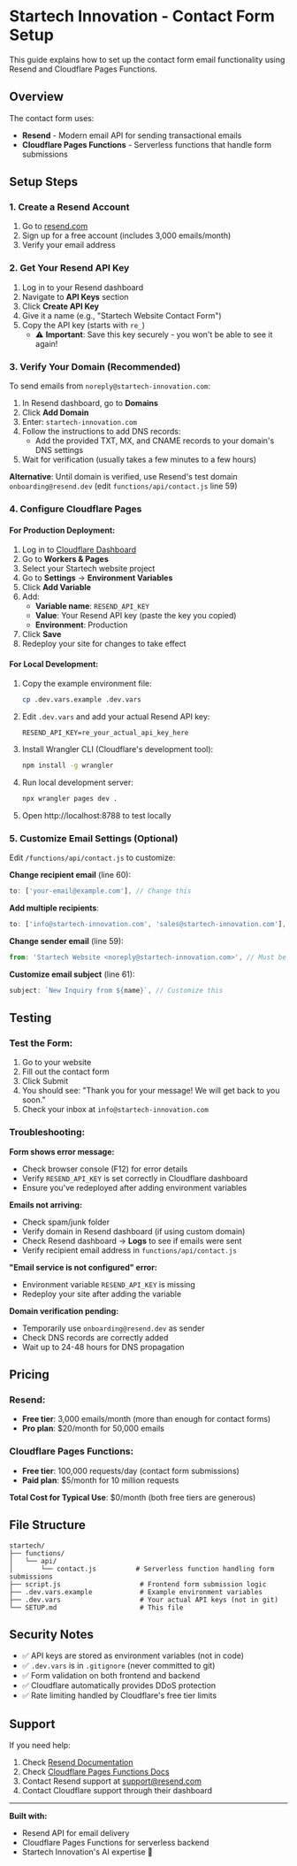# Startech Innovation - Contact Form Setup

This guide explains how to set up the contact form email functionality using Resend and Cloudflare Pages Functions.

## Overview

The contact form uses:
- **Resend** - Modern email API for sending transactional emails
- **Cloudflare Pages Functions** - Serverless functions that handle form submissions

## Setup Steps

### 1. Create a Resend Account

1. Go to [resend.com](https://resend.com)
2. Sign up for a free account (includes 3,000 emails/month)
3. Verify your email address

### 2. Get Your Resend API Key

1. Log in to your Resend dashboard
2. Navigate to **API Keys** section
3. Click **Create API Key**
4. Give it a name (e.g., "Startech Website Contact Form")
5. Copy the API key (starts with `re_`)
   - ⚠️ **Important**: Save this key securely - you won't be able to see it again!

### 3. Verify Your Domain (Recommended)

To send emails from `noreply@startech-innovation.com`:

1. In Resend dashboard, go to **Domains**
2. Click **Add Domain**
3. Enter: `startech-innovation.com`
4. Follow the instructions to add DNS records:
   - Add the provided TXT, MX, and CNAME records to your domain's DNS settings
5. Wait for verification (usually takes a few minutes to a few hours)

**Alternative**: Until domain is verified, use Resend's test domain `onboarding@resend.dev` (edit `functions/api/contact.js` line 59)

### 4. Configure Cloudflare Pages

#### For Production Deployment:

1. Log in to [Cloudflare Dashboard](https://dash.cloudflare.com)
2. Go to **Workers & Pages**
3. Select your Startech website project
4. Go to **Settings** → **Environment Variables**
5. Click **Add Variable**
6. Add:
   - **Variable name**: `RESEND_API_KEY`
   - **Value**: Your Resend API key (paste the key you copied)
   - **Environment**: Production
7. Click **Save**
8. Redeploy your site for changes to take effect

#### For Local Development:

1. Copy the example environment file:
   ```bash
   cp .dev.vars.example .dev.vars
   ```

2. Edit `.dev.vars` and add your actual Resend API key:
   ```
   RESEND_API_KEY=re_your_actual_api_key_here
   ```

3. Install Wrangler CLI (Cloudflare's development tool):
   ```bash
   npm install -g wrangler
   ```

4. Run local development server:
   ```bash
   npx wrangler pages dev .
   ```

5. Open http://localhost:8788 to test locally

### 5. Customize Email Settings (Optional)

Edit `/functions/api/contact.js` to customize:

**Change recipient email** (line 60):
```javascript
to: ['your-email@example.com'], // Change this
```

**Add multiple recipients**:
```javascript
to: ['info@startech-innovation.com', 'sales@startech-innovation.com'],
```

**Change sender email** (line 59):
```javascript
from: 'Startech Website <noreply@startech-innovation.com>', // Must be verified domain
```

**Customize email subject** (line 61):
```javascript
subject: `New Inquiry from ${name}`, // Customize this
```

## Testing

### Test the Form:

1. Go to your website
2. Fill out the contact form
3. Click Submit
4. You should see: "Thank you for your message! We will get back to you soon."
5. Check your inbox at `info@startech-innovation.com`

### Troubleshooting:

**Form shows error message:**
- Check browser console (F12) for error details
- Verify `RESEND_API_KEY` is set correctly in Cloudflare dashboard
- Ensure you've redeployed after adding environment variables

**Emails not arriving:**
- Check spam/junk folder
- Verify domain in Resend dashboard (if using custom domain)
- Check Resend dashboard → **Logs** to see if emails were sent
- Verify recipient email address in `functions/api/contact.js`

**"Email service is not configured" error:**
- Environment variable `RESEND_API_KEY` is missing
- Redeploy your site after adding the variable

**Domain verification pending:**
- Temporarily use `onboarding@resend.dev` as sender
- Check DNS records are correctly added
- Wait up to 24-48 hours for DNS propagation

## Pricing

### Resend:
- **Free tier**: 3,000 emails/month (more than enough for contact forms)
- **Pro plan**: $20/month for 50,000 emails

### Cloudflare Pages Functions:
- **Free tier**: 100,000 requests/day (contact form submissions)
- **Paid plan**: $5/month for 10 million requests

**Total Cost for Typical Use**: $0/month (both free tiers are generous)

## File Structure

```
startech/
├── functions/
│   └── api/
│       └── contact.js          # Serverless function handling form submissions
├── script.js                    # Frontend form submission logic
├── .dev.vars.example            # Example environment variables
├── .dev.vars                    # Your actual API keys (not in git)
└── SETUP.md                     # This file
```

## Security Notes

- ✅ API keys are stored as environment variables (not in code)
- ✅ `.dev.vars` is in `.gitignore` (never committed to git)
- ✅ Form validation on both frontend and backend
- ✅ Cloudflare automatically provides DDoS protection
- ✅ Rate limiting handled by Cloudflare's free tier limits

## Support

If you need help:
1. Check [Resend Documentation](https://resend.com/docs)
2. Check [Cloudflare Pages Functions Docs](https://developers.cloudflare.com/pages/functions/)
3. Contact Resend support at support@resend.com
4. Contact Cloudflare support through their dashboard

---

**Built with:**
- Resend API for email delivery
- Cloudflare Pages Functions for serverless backend
- Startech Innovation's AI expertise 🤖
